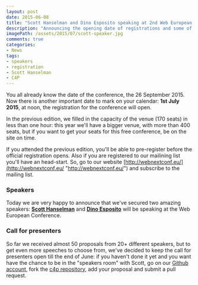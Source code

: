 ```yaml
---
layout: post
date: 2015-06-08
title: "Scott Hanselman and Dino Esposito speaking at 2nd Web European Conference in Milano"
description: "Announcing the opening date of registrations and some of the main speakers, Scott Hanselman and Dino Esposito"
imagePath: /assets/2015/07/scott-speaker.jpg
comments: true
categories:
- News
tags:
- speakers
- registration
- Scott Hanselman
- C4P
---
```


You all already know the date of the conference, the 26 September 2015. Now there is another important date to mark on your calendar: **1st July 2015**, at noon, the registration for the conference will open.

In the previous edition, we filled in the capacity of the venue (170 seats) in less than one hour: this year we'll have a bigger venue, with more than 400 seats, but if you want to get your seats for this free conference, be on the site on time.

If you attended the previous edition, you'll be able to pre-register before the official registration opens. Also if you are registered to our mailining list you'll have an head-start. So, go to our website [http://webnextconf.eu/](http://webnextconf.eu/ "http://webnextconf.eu/") and subscribe to the mailing list.

### Speakers

Today we are very happy to announce that we've secured two amazing speakers: [**Scott Hanselman**](http://www.hanselman.com/) and [**Dino Esposito**](https://twitter.com/despos) will be speaking at the Web European Conference.

### Call for presenters

So far we received almost 50 proposals from 20+ different speakers, but to get even more speeches to choose from, we've decided to keep the call for presenters open till the end of June: if you haven't done it yet and you want have the chance to be in the "speakers room" with Scott, go on our [Github account](https://github.com/Web-European-Conference), fork the [c4p repository](https://github.com/Web-European-Conference/c4p), add your proposal and submit a pull request.
